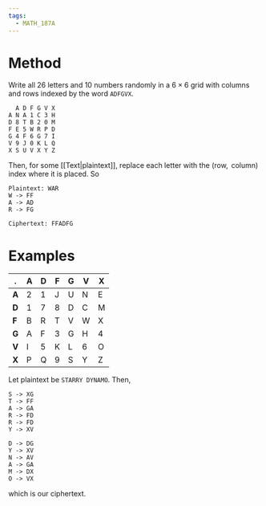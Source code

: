 ```yaml
---
tags:
  - MATH_187A
---
```

# Method
Write all $26$ letters and $10$ numbers randomly in a $6 \times 6$ grid with columns and rows indexed by the word `ADFGVX`.
```
  A D F G V X
A N A 1 C 3 H
D 8 T B 2 0 M
F E 5 W R P D
G 4 F 6 G 7 I
V 9 J 0 K L Q
X S U V X Y Z
```
Then, for some [[Text|plaintext]], replace each letter with the $(\text{row}, \text{ column})$ index where it is placed. So 
```
Plaintext: WAR
W -> FF
A -> AD
R -> FG

Ciphertext: FFADFG
```

# Examples
| .     | **A** | **D** | **F** | **G** | **V** | **X** |
| ----- | ----- | ----- | ----- | ----- | ----- | ----- |
| **A** | 2     | 1     | J     | U     | N     | E     |
| **D** | 1     | 7     | 8     | D     | C     | M     |
| **F** | B     | R     | T     | V     | W     | X     |
| **G** | A     | F     | 3     | G     | H     | 4     |
| **V** | I     | 5     | K     | L     | 6     | O     |
| **X** | P     | Q     | 9     | S     | Y     | Z     |
Let plaintext be `STARRY DYNAMO`. Then, 
```
S -> XG
T -> FF
A -> GA
R -> FD
R -> FD
Y -> XV

D -> DG
Y -> XV
N -> AV
A -> GA
M -> DX
O -> VX
```
which is our ciphertext. 